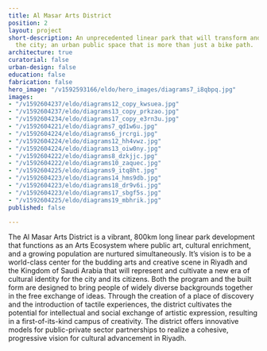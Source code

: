 ```yaml
---
title: Al Masar Arts District
position: 2
layout: project
short-description: An unprecedented linear park that will transform and reconnect
  the city; an urban public space that is more than just a bike path.
architecture: true
curatorial: false
urban-design: false
education: false
fabrication: false
hero_image: "/v1592593166/eldo/hero_images/diagrams7_i8qbpq.jpg"
images:
- "/v1592604237/eldo/diagrams12_copy_kwsuea.jpg"
- "/v1592604237/eldo/diagrams13_copy_prkzao.jpg"
- "/v1592604234/eldo/diagrams17_copy_e3rn3u.jpg"
- "/v1592604221/eldo/diagrams7_qd1w6u.jpg"
- "/v1592604224/eldo/diagrams6_jrcrgi.jpg"
- "/v1592604224/eldo/diagrams12_hh4vwz.jpg"
- "/v1592604224/eldo/diagrams13_oiw0ny.jpg"
- "/v1592604222/eldo/diagrams8_dzkjjc.jpg"
- "/v1592604222/eldo/diagrams10_zaquec.jpg"
- "/v1592604225/eldo/diagrams9_itq8ht.jpg"
- "/v1592604223/eldo/diagrams14_hms9db.jpg"
- "/v1592604223/eldo/diagrams18_dr9v6i.jpg"
- "/v1592604223/eldo/diagrams17_sbgf5s.jpg"
- "/v1592604225/eldo/diagrams19_mbhrik.jpg"
published: false

---
```

The Al Masar Arts District is a vibrant, 800km long linear park development that functions as an Arts Ecosystem where public art, cultural enrichment, and a growing population are nurtured simultaneously. It’s vision is to be a world-class center for the budding arts and creative scene in Riyadh and the Kingdom of Saudi Arabia that will represent and cultivate a new era of cultural identity for the city and its citizens. Both the program and the built form are designed to bring people of widely diverse backgrounds together in the free exchange of ideas. Through the creation of a place of discovery and the introduction of tactile experiences, the district cultivates the potential for intellectual and social exchange of artistic expression, resulting in a first-of-its-kind campus of creativity. The district offers innovative models for public-private sector partnerships to realize a cohesive, progressive vision for cultural advancement in Riyadh.